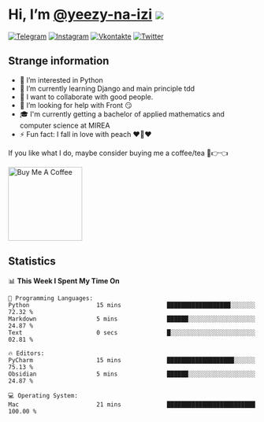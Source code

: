 # Hi, I’m [@yeezy-na-izi](https://github.com/yeezy-na-izi/) ![](https://visitor-badge.glitch.me/badge?page_id=yeezy-na-izi.yeezy-na-izi)

[![Telegram](https://img.shields.io/badge/Telegram-262424?style=for-the-badge&logo=Telegram)](https://t.me/yeezy_na_izi)
[![Instagram](https://img.shields.io/badge/Instagram-262424?style=for-the-badge&logo=Instagram)](https://www.instagram.com/yeezy_na_izi)
[![Vkontakte](https://img.shields.io/badge/VK-262424?style=for-the-badge&logo=Vk&logoColor=0077FF)](https://vk.com/yeezy_na_izi)
[![Twitter](https://img.shields.io/badge/Twitter-262424?style=for-the-badge&logo=Twitter)](https://twitter.com/yeezynaizi)

## Strange information
  
- 👀 I’m interested in Python
- 🌱 I’m currently learning Django and main principle tdd
- 💞️ I want to collaborate with good people.
- 🤔 I’m looking for help with Front 😏
- 🎓 I'm currently getting a bachelor of applied mathematics and computer science at MIREA
- ⚡️ Fun fact: I fall in love with peach ❤️🍑❤️

If you like what I do, maybe consider buying me a coffee/tea 🥺👉👈

<a href="https://www.buymeacoffee.com/yeezynaizi" target="_blank"><img src="https://cdn.buymeacoffee.com/buttons/v2/default-red.png" alt="Buy Me A Coffee" width="150" ></a>

## Statistics

<!--START_SECTION:waka-->
📊 **This Week I Spent My Time On** 

```text
💬 Programming Languages: 
Python                   15 mins             ██████████████████░░░░░░░   72.32 % 
Markdown                 5 mins              ██████░░░░░░░░░░░░░░░░░░░   24.87 % 
Text                     0 secs              █░░░░░░░░░░░░░░░░░░░░░░░░   02.81 % 

🔥 Editors: 
PyCharm                  15 mins             ███████████████████░░░░░░   75.13 % 
Obsidian                 5 mins              ██████░░░░░░░░░░░░░░░░░░░   24.87 % 

💻 Operating System: 
Mac                      21 mins             █████████████████████████   100.00 % 
```


<!--END_SECTION:waka-->
